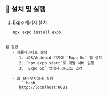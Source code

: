## 🚀 설치 및 실행
1. Expo 패키지 설치
   ```bash
   npx expo install expo
```

앱 실행
   - 에뮬레이터로 실행
      1. iOS/Android 기기에 `Expo Go` 앱 설치
      2. `npx expo start`로 개발 서버 실행
      3. `Expo Go` 앱에서 QR코드 스캔
   
   - 웹 브라우저에서 실행
      ```bash
      http://localhost:8081
      ```
